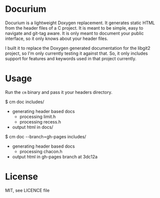# Docurium

Docurium is a lightweight Doxygen replacement.  It generates static HTML from the header files of a C project. It is meant to be simple, easy to navigate and git-tag aware. It is only meant to document your public interface, so it only knows about your header files.

I built it to replace the Doxygen generated documentation for the libgit2 project, so I'm only currently testing it against that.  So, it only includes support for features and keywords used in that project currently.

# Usage

Run the `cm` binary and pass it your headers directory.

  $ cm doc includes/
  * generating header based docs
    - processing limit.h
    - processing recess.h
  * output html in docs/

  $ cm doc --branch=gh-pages includes/
  * generating header based docs
    - processing chacon.h
  * output html in gh-pages branch at 3dc12a

# License

MIT, see LICENCE file


